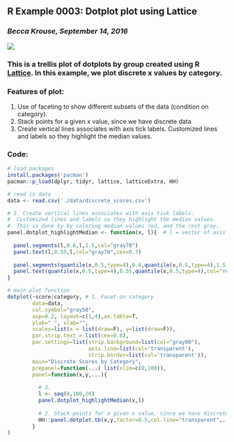 ## R Example 0003: Dotplot plot using Lattice 
### *Becca Krouse, September 14, 2016* 
  
![](002-dotplot-lattice.png)

### This is a trellis plot of dotplots by group created using R [Lattice](https://cran.r-project.org/web/packages/lattice/lattice.pdf).  In this example, we plot discrete x values by category.

### Features of plot:
1. Use of faceting to show different subsets of the data (condition on category).
2. Stack points for a given x value, since we have discrete data
3. Create vertical lines associates with axis tick labels.  Customized lines and labels so they highlight the median values.

### Code:
```r
# load packages
install.packages('pacman')
pacman::p_load(dplyr, tidyr, lattice, latticeExtra, HH)

# read in data
data <- read.csv('./data/discrete_scores.csv')

# 3. Create vertical lines associates with axis tick labels.  
#  Customized lines and labels so they highlight the median values.
#  This is done by by coloring median values red, and the rest gray.
panel.dotplot_highlightMedian <- function(x, l){  # l = vector of axis tick values
  
  panel.segments(l,0.6,l,1.5,col="gray70")          
  panel.text(l,0.55,l,col="gray70",cex=0.7)
  
  panel.segments(quantile(x,0.5,type=4),0.6,quantile(x,0.5,type=4),1.5,col="red")
  panel.text(quantile(x,0.5,type=4),0.55,quantile(x,0.5,type=4),col="red",cex=0.7)
}

# main plot function
dotplot(~score|category, # 1. Facet on category
        data=data, 
        col.symbol="gray50",
        asp=0.2, layout=c(1,4),as.table=T,
        ylab=" ", xlab="", 
        scales=list(x = list(draw=F), y=list(draw=F)),
        par.strip.text = list(cex=0.8),
        par.settings=list(strip.background=list(col="gray90"),
                          axis.line=list(col='transparent'),
                          strip.border=list(col='transparent')),
        main="Discrete Scores by Category",
        prepanel=function(...) list(xlim=c(0,100)),
        panel=function(x,y,...){
          
          # 3. 
          l <- seq(0,100,20)
          panel.dotplot_highlightMedian(x,l)
          
          # 2. Stack points for a given x value, since we have discrete data
          HH::panel.dotplot.tb(x,y,factor=0.5,col.line="transparent",...)
        }                    
)
```